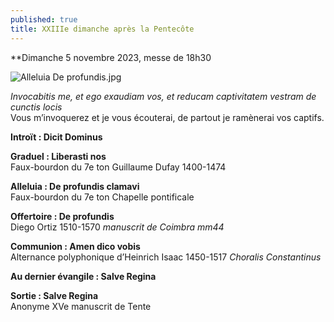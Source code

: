 ```yaml
---
published: true
title: XXIIIe dimanche après la Pentecôte
---
```

**Dimanche 5 novembre 2023, messe de 18h30

![Alleluia De profundis.jpg]({{site.baseurl}}/images/Alleluia%20De%20profundis.jpg)

*Invocabitis me, et ego exaudiam vos, et reducam captivitatem vestram de cunctis locis*  
Vous m’invoquerez et je vous écouterai, de partout je ramènerai vos captifs.

**Introït : Dicit Dominus**  

**Graduel : Liberasti nos**  
Faux-bourdon du 7e ton Guillaume Dufay 1400-1474

**Alleluia : De profundis clamavi**  
Faux-bourdon du 7e ton Chapelle pontificale

**Offertoire : De profundis**  
Diego Ortiz 1510-1570 *manuscrit de Coimbra mm44*

**Communion : Amen dico vobis**  
Alternance polyphonique d’Heinrich Isaac 1450-1517 *Choralis Constantinus*

**Au dernier évangile : Salve Regina**  

**Sortie : Salve Regina**  
Anonyme XVe manuscrit de Tente
